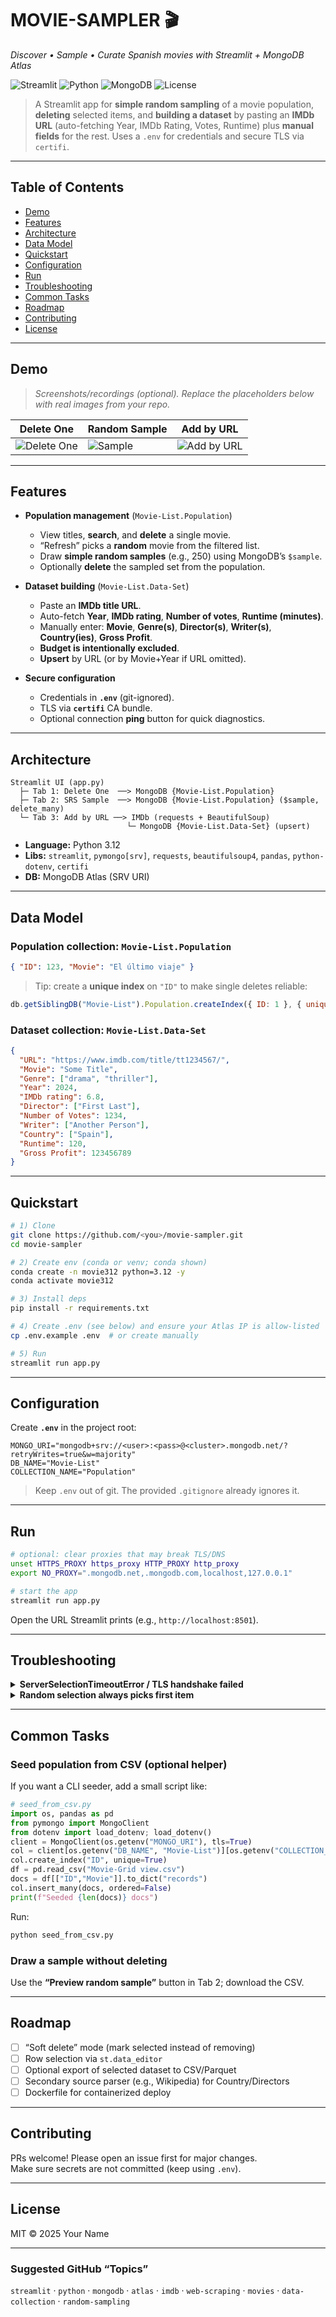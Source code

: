 # MOVIE-SAMPLER 🎬  
_Discover • Sample • Curate Spanish movies with Streamlit + MongoDB Atlas_

![Streamlit](https://img.shields.io/badge/Streamlit-app-red)
![Python](https://img.shields.io/badge/Python-3.12-blue)
![MongoDB](https://img.shields.io/badge/MongoDB-Atlas-brightgreen)
![License](https://img.shields.io/badge/License-MIT-black)

> A Streamlit app for **simple random sampling** of a movie population, **deleting** selected items, and **building a dataset** by pasting an **IMDb URL** (auto-fetching Year, IMDb Rating, Votes, Runtime) plus **manual fields** for the rest. Uses a `.env` for credentials and secure TLS via `certifi`.

---

## Table of Contents
- [Demo](#demo)
- [Features](#features)
- [Architecture](#architecture)
- [Data Model](#data-model)
- [Quickstart](#quickstart)
- [Configuration](#configuration)
- [Run](#run)
- [Troubleshooting](#troubleshooting)
- [Common Tasks](#common-tasks)
- [Roadmap](#roadmap)
- [Contributing](#contributing)
- [License](#license)

---

## Demo
> _Screenshots/recordings (optional). Replace the placeholders below with real images from your repo._

| Delete One | Random Sample | Add by URL |
|---|---|---|
| ![Delete One](docs/img/delete-one.png) | ![Sample](docs/img/sample.png) | ![Add by URL](docs/img/add-url.png) |

---

## Features

- **Population management** (`Movie-List.Population`)
  - View titles, **search**, and **delete** a single movie.
  - “Refresh” picks a **random** movie from the filtered list.
  - Draw **simple random samples** (e.g., 250) using MongoDB’s `$sample`.
  - Optionally **delete** the sampled set from the population.

- **Dataset building** (`Movie-List.Data-Set`)
  - Paste an **IMDb title URL**.
  - Auto-fetch **Year**, **IMDb rating**, **Number of votes**, **Runtime (minutes)**.
  - Manually enter: **Movie**, **Genre(s)**, **Director(s)**, **Writer(s)**, **Country(ies)**, **Gross Profit**.
  - **Budget is intentionally excluded**.
  - **Upsert** by URL (or by Movie+Year if URL omitted).

- **Secure configuration**
  - Credentials in **`.env`** (git-ignored).
  - TLS via **`certifi`** CA bundle.
  - Optional connection **ping** button for quick diagnostics.

---

## Architecture

```
Streamlit UI (app.py)
  ├─ Tab 1: Delete One  ──> MongoDB {Movie-List.Population}
  ├─ Tab 2: SRS Sample  ──> MongoDB {Movie-List.Population} ($sample, delete_many)
  └─ Tab 3: Add by URL ──> IMDb (requests + BeautifulSoup)
                          └─ MongoDB {Movie-List.Data-Set} (upsert)
```

- **Language:** Python 3.12  
- **Libs:** `streamlit`, `pymongo[srv]`, `requests`, `beautifulsoup4`, `pandas`, `python-dotenv`, `certifi`  
- **DB:** MongoDB Atlas (SRV URI)

---

## Data Model

### Population collection: `Movie-List.Population`
```json
{ "ID": 123, "Movie": "El último viaje" }
```

> Tip: create a **unique index** on `"ID"` to make single deletes reliable:
```js
db.getSiblingDB("Movie-List").Population.createIndex({ ID: 1 }, { unique: true })
```

### Dataset collection: `Movie-List.Data-Set`
```json
{
  "URL": "https://www.imdb.com/title/tt1234567/",
  "Movie": "Some Title",
  "Genre": ["drama", "thriller"],
  "Year": 2024,
  "IMDb rating": 6.8,
  "Director": ["First Last"],
  "Number of Votes": 1234,
  "Writer": ["Another Person"],
  "Country": ["Spain"],
  "Runtime": 120,
  "Gross Profit": 123456789
}
```

---

## Quickstart

```bash
# 1) Clone
git clone https://github.com/<you>/movie-sampler.git
cd movie-sampler

# 2) Create env (conda or venv; conda shown)
conda create -n movie312 python=3.12 -y
conda activate movie312

# 3) Install deps
pip install -r requirements.txt

# 4) Create .env (see below) and ensure your Atlas IP is allow-listed
cp .env.example .env  # or create manually

# 5) Run
streamlit run app.py
```

---

## Configuration

Create **`.env`** in the project root:

```env
MONGO_URI="mongodb+srv://<user>:<pass>@<cluster>.mongodb.net/?retryWrites=true&w=majority"
DB_NAME="Movie-List"
COLLECTION_NAME="Population"
```

> Keep `.env` out of git. The provided `.gitignore` already ignores it.

---

## Run

```bash
# optional: clear proxies that may break TLS/DNS
unset HTTPS_PROXY https_proxy HTTP_PROXY http_proxy
export NO_PROXY=".mongodb.net,.mongodb.com,localhost,127.0.0.1"

# start the app
streamlit run app.py
```

Open the URL Streamlit prints (e.g., `http://localhost:8501`).

---

## Troubleshooting

<details>
<summary><b>ServerSelectionTimeoutError / TLS handshake failed</b></summary>

1. **Allowlist IP** in Atlas → Network Access. For a quick test, allow `0.0.0.0/0` (then restrict).  
2. Ensure SRV + CA deps in the **same env**:
   ```bash
   pip install --upgrade "pymongo[srv]>=4.7.2" dnspython certifi
   conda install -y openssl ca-certificates certifi
   python -c "import ssl; print(ssl.OPENSSL_VERSION)"  # TLS 1.2+ required
   ```
3. **Disable proxies / SSL inspection** temporarily (or try a mobile hotspot):
   ```bash
   unset HTTPS_PROXY https_proxy HTTP_PROXY http_proxy
   export NO_PROXY=".mongodb.net,.mongodb.com,localhost,127.0.0.1"
   ```
4. Copy a **fresh SRV URI** from Atlas (Drivers → “Connect your application”).  
5. Try the **non-SRV** connection string from Atlas if DNS is blocked.  
6. In the app, click **🔌 Test Atlas connection** to verify.
</details>

<details>
<summary><b>Random selection always picks first item</b></summary>
We persist `selected_id` in `st.session_state` and pick a random ID when there’s no valid selection (or on “Refresh”). If you still see the first item, ensure you’re on the latest `app.py` in this repo.
</details>

---

## Common Tasks

### Seed population from CSV (optional helper)
If you want a CLI seeder, add a small script like:

```python
# seed_from_csv.py
import os, pandas as pd
from pymongo import MongoClient
from dotenv import load_dotenv; load_dotenv()
client = MongoClient(os.getenv("MONGO_URI"), tls=True)
col = client[os.getenv("DB_NAME", "Movie-List")][os.getenv("COLLECTION_NAME", "Population")]
col.create_index("ID", unique=True)
df = pd.read_csv("Movie-Grid view.csv")
docs = df[["ID","Movie"]].to_dict("records")
col.insert_many(docs, ordered=False)
print(f"Seeded {len(docs)} docs")
```

Run:
```bash
python seed_from_csv.py
```

### Draw a sample without deleting
Use the **“Preview random sample”** button in Tab 2; download the CSV.

---

## Roadmap
- [ ] “Soft delete” mode (mark selected instead of removing)  
- [ ] Row selection via `st.data_editor`  
- [ ] Optional export of selected dataset to CSV/Parquet  
- [ ] Secondary source parser (e.g., Wikipedia) for Country/Directors  
- [ ] Dockerfile for containerized deploy  

---

## Contributing
PRs welcome! Please open an issue first for major changes.  
Make sure secrets are not committed (keep using `.env`).

---

## License
MIT © 2025 Your Name

---

### Suggested GitHub “Topics”
`streamlit` · `python` · `mongodb` · `atlas` · `imdb` · `web-scraping` · `movies` · `data-collection` · `random-sampling`
